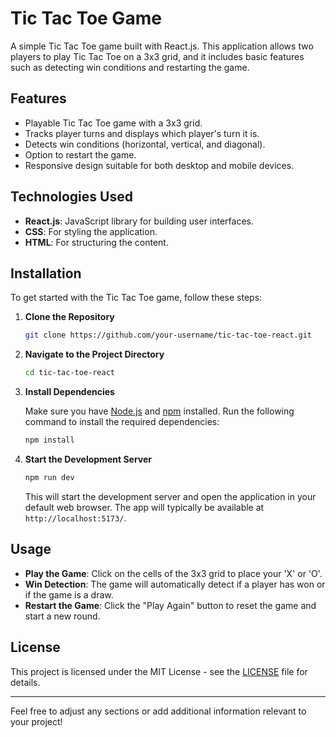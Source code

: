 # Tic Tac Toe Game

A simple Tic Tac Toe game built with React.js. This application allows two players to play Tic Tac Toe on a 3x3 grid, and it includes basic features such as detecting win conditions and restarting the game.

## Features

- Playable Tic Tac Toe game with a 3x3 grid.
- Tracks player turns and displays which player's turn it is.
- Detects win conditions (horizontal, vertical, and diagonal).
- Option to restart the game.
- Responsive design suitable for both desktop and mobile devices.

## Technologies Used

- **React.js**: JavaScript library for building user interfaces.
- **CSS**: For styling the application.
- **HTML**: For structuring the content.

## Installation

To get started with the Tic Tac Toe game, follow these steps:

1. **Clone the Repository**

   ```bash
   git clone https://github.com/your-username/tic-tac-toe-react.git
   ```

2. **Navigate to the Project Directory**

   ```bash
   cd tic-tac-toe-react
   ```

3. **Install Dependencies**

   Make sure you have [Node.js](https://nodejs.org/) and [npm](https://www.npmjs.com/) installed. Run the following command to install the required dependencies:

   ```bash
   npm install
   ```

4. **Start the Development Server**

   ```bash
   npm run dev
   ```

   This will start the development server and open the application in your default web browser. The app will typically be available at `http://localhost:5173/`.

## Usage

- **Play the Game**: Click on the cells of the 3x3 grid to place your 'X' or 'O'.
- **Win Detection**: The game will automatically detect if a player has won or if the game is a draw.
- **Restart the Game**: Click the "Play Again" button to reset the game and start a new round.

## License

This project is licensed under the MIT License - see the [LICENSE](LICENSE) file for details.

---

Feel free to adjust any sections or add additional information relevant to your project!
